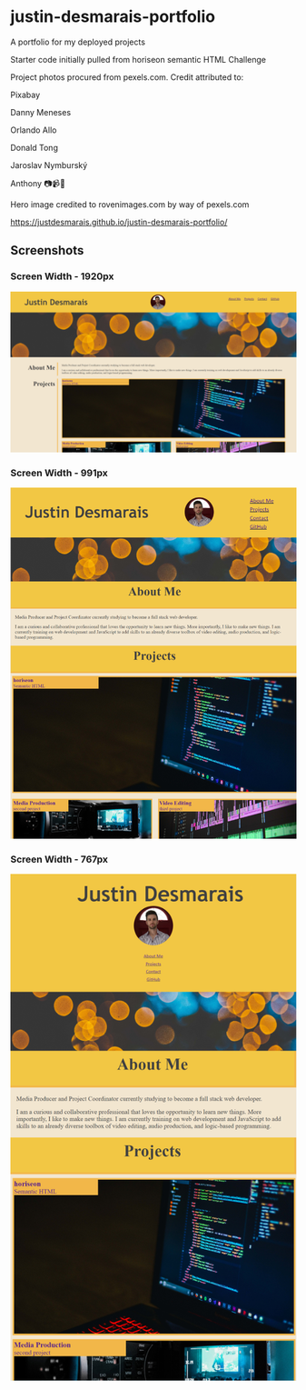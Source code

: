 # justin-desmarais-portfolio

A portfolio for my deployed projects

Starter code initially pulled from horiseon semantic HTML Challenge

Project photos procured from pexels.com.  Credit attributed to:

Pixabay

Danny Meneses

Orlando Allo

Donald Tong

Jaroslav Nymburský

Anthony 📷📹🙂

Hero image credited to rovenimages.com by way of pexels.com

https://justdesmarais.github.io/justin-desmarais-portfolio/

## Screenshots

### Screen Width - 1920px 
![](./assets/README/Width_1920.png)

### Screen Width - 991px

![](./assets/README/Width_991.png)

### Screen Width - 767px

![](./assets/README/Width_767.png)
